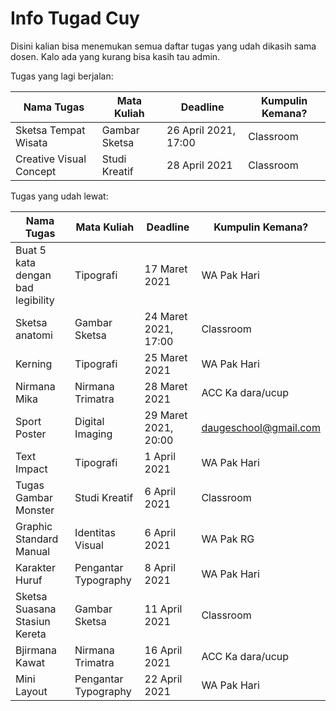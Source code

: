 # Info Tugad Cuy
Disini kalian bisa menemukan semua daftar tugas yang udah dikasih sama dosen. Kalo ada yang kurang bisa kasih tau admin.

Tugas yang lagi berjalan:

| Nama Tugas              | Mata Kuliah   | Deadline             | Kumpulin Kemana? |
| ----------------------- | ------------- | -------------------- | ---------------- |
| Sketsa Tempat Wisata    | Gambar Sketsa | 26 April 2021, 17:00 | Classroom        |
| Creative Visual Concept | Studi Kreatif | 28 April 2021        | Classroom        |

Tugas yang udah lewat:

| Nama Tugas                        | Mata Kuliah          | Deadline             | Kumpulin Kemana?      |
| --------------------------------- | -------------------- | -------------------- | --------------------- |
| Buat 5 kata dengan bad legibility | Tipografi            | 17 Maret 2021        | WA Pak Hari           |
| Sketsa anatomi                    | Gambar Sketsa        | 24 Maret 2021, 17:00 | Classroom             |
| Kerning                           | Tipografi            | 25 Maret 2021        | WA Pak Hari           |
| Nirmana Mika                      | Nirmana Trimatra     | 28 Maret 2021        | ACC Ka dara/ucup      |
| Sport Poster                      | Digital Imaging      | 29 Maret 2021, 20:00 | daugeschool@gmail.com |
| Text Impact                       | Tipografi            | 1 April 2021         | WA Pak Hari           |
| Tugas Gambar Monster              | Studi Kreatif        | 6 April 2021         | Classroom             |
| Graphic Standard Manual           | Identitas Visual     | 6 April 2021         | WA Pak RG             |
| Karakter Huruf                    | Pengantar Typography | 8 April 2021         | WA Pak Hari           |
| Sketsa Suasana Stasiun Kereta     | Gambar Sketsa        | 11 April 2021        | Classroom             |
| Bjirmana Kawat                    | Nirmana Trimatra     | 16 April 2021        | ACC Ka dara/ucup      |
| Mini Layout                       | Pengantar Typography | 22 April 2021        | WA Pak Hari           |

